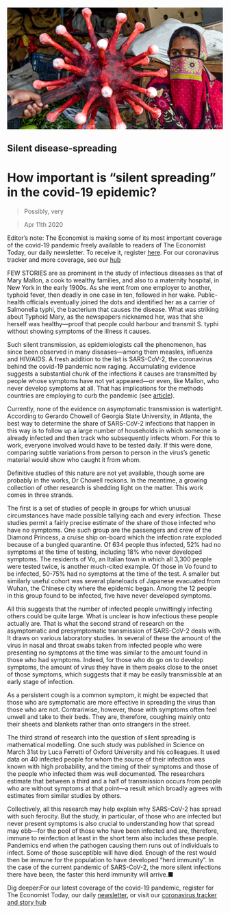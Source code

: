 ![](./images/20200411_STP002_1.jpg)

## Silent disease-spreading

# How important is “silent spreading” in the covid-19 epidemic?

> Possibly, very

> Apr 11th 2020

Editor’s note: The Economist is making some of its most important coverage of the covid-19 pandemic freely available to readers of The Economist Today, our daily newsletter. To receive it, register [here](https://www.economist.com//newslettersignup). For our coronavirus tracker and more coverage, see our [hub](https://www.economist.com//coronavirus)

FEW STORIES are as prominent in the study of infectious diseases as that of Mary Mallon, a cook to wealthy families, and also to a maternity hospital, in New York in the early 1900s. As she went from one employer to another, typhoid fever, then deadly in one case in ten, followed in her wake. Public-health officials eventually joined the dots and identified her as a carrier of Salmonella typhi, the bacterium that causes the disease. What was striking about Typhoid Mary, as the newspapers nicknamed her, was that she herself was healthy—proof that people could harbour and transmit S. typhi without showing symptoms of the illness it causes.

Such silent transmission, as epidemiologists call the phenomenon, has since been observed in many diseases—among them measles, influenza and HIV/AIDS. A fresh addition to the list is SARS-CoV-2, the coronavirus behind the covid-19 pandemic now raging. Accumulating evidence suggests a substantial chunk of the infections it causes are transmitted by people whose symptoms have not yet appeared—or even, like Mallon, who never develop symptoms at all. That has implications for the methods countries are employing to curb the pandemic (see [article](https://www.economist.com//science-and-technology/2020/04/11/should-the-public-wear-masks-to-slow-the-spread-of-sars-cov-2)).

Currently, none of the evidence on asymptomatic transmission is watertight. According to Gerardo Chowell of Georgia State University, in Atlanta, the best way to determine the share of SARS-CoV-2 infections that happen in this way is to follow up a large number of households in which someone is already infected and then track who subsequently infects whom. For this to work, everyone involved would have to be tested daily. If this were done, comparing subtle variations from person to person in the virus’s genetic material would show who caught it from whom.



Definitive studies of this nature are not yet available, though some are probably in the works, Dr Chowell reckons. In the meantime, a growing collection of other research is shedding light on the matter. This work comes in three strands.

The first is a set of studies of people in groups for which unusual circumstances have made possible tallying each and every infection. These studies permit a fairly precise estimate of the share of those infected who have no symptoms. One such group are the passengers and crew of the Diamond Princess, a cruise ship on-board which the infection rate exploded because of a bungled quarantine. Of 634 people thus infected, 52% had no symptoms at the time of testing, including 18% who never developed symptoms. The residents of Vo, an Italian town in which all 3,300 people were tested twice, is another much-cited example. Of those in Vo found to be infected, 50-75% had no symptoms at the time of the test. A smaller but similarly useful cohort was several planeloads of Japanese evacuated from Wuhan, the Chinese city where the epidemic began. Among the 12 people in this group found to be infected, five have never developed symptoms.

All this suggests that the number of infected people unwittingly infecting others could be quite large. What is unclear is how infectious these people actually are. That is what the second strand of research on the asymptomatic and presymptomatic transmission of SARS-CoV-2 deals with. It draws on various laboratory studies. In several of these the amount of the virus in nasal and throat swabs taken from infected people who were presenting no symptoms at the time was similar to the amount found in those who had symptoms. Indeed, for those who do go on to develop symptoms, the amount of virus they have in them peaks close to the onset of those symptoms, which suggests that it may be easily transmissible at an early stage of infection.

As a persistent cough is a common symptom, it might be expected that those who are symptomatic are more effective in spreading the virus than those who are not. Contrariwise, however, those with symptoms often feel unwell and take to their beds. They are, therefore, coughing mainly onto their sheets and blankets rather than onto strangers in the street.

The third strand of research into the question of silent spreading is mathematical modelling. One such study was published in Science on March 31st by Luca Ferretti of Oxford University and his colleagues. It used data on 40 infected people for whom the source of their infection was known with high probability, and the timing of their symptoms and those of the people who infected them was well documented. The researchers estimate that between a third and a half of transmission occurs from people who are without symptoms at that point—a result which broadly agrees with estimates from similar studies by others.

Collectively, all this research may help explain why SARS-CoV-2 has spread with such ferocity. But the study, in particular, of those who are infected but never present symptoms is also crucial to understanding how that spread may ebb—for the pool of those who have been infected and are, therefore, immune to reinfection at least in the short term also includes these people. Pandemics end when the pathogen causing them runs out of individuals to infect. Some of those susceptible will have died. Enough of the rest would then be immune for the population to have developed “herd immunity”. In the case of the current pandemic of SARS-CoV-2, the more silent infections there have been, the faster this herd immunity will arrive.■

Dig deeper:For our latest coverage of the covid-19 pandemic, register for The Economist Today, our daily [newsletter](https://www.economist.com//newslettersignup), or visit our [coronavirus tracker and story hub](https://www.economist.com//coronavirus)